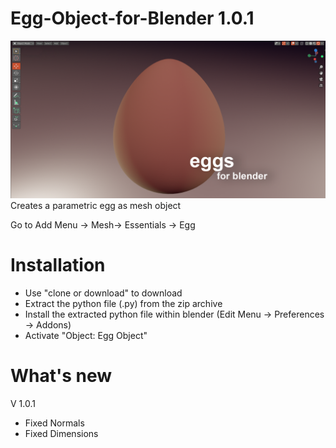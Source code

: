 # Egg-Object-for-Blender 1.0.1

<img src="images/eggsforblender.png">
Creates a parametric egg as mesh object 

Go to Add Menu -> Mesh-> Essentials -> Egg


# Installation

- Use "clone or download" to download 
- Extract the python file (.py) from the zip archive 
- Install the extracted python file within blender  (Edit Menu -> Preferences -> Addons)
- Activate "Object: Egg Object"

# What's new

V 1.0.1
  - Fixed Normals
  - Fixed Dimensions
